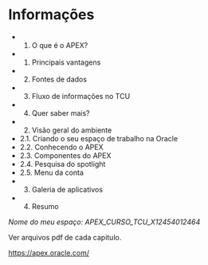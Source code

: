 # Informações

- 1. O que é o APEX?
- 1. Principais vantagens
- 2. Fontes de dados
- 3. Fluxo de informações no TCU
- 4. Quer saber mais?
- 2. Visão geral do ambiente
- 2.1. Criando o seu espaço de trabalho na Oracle
- 2.2. Conhecendo o APEX
- 2.3. Componentes do APEX
- 2.4. Pesquisa do spotlight
- 2.5. Menu da conta
- 3. Galeria de aplicativos
- 4. Resumo

<i>Nome do meu espaço: APEX_CURSO_TCU_X12454012464</i>

Ver arquivos pdf de cada capitulo.

https://apex.oracle.com/




